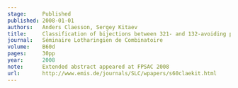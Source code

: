 ```yaml
---
stage:     Published
published: 2008-01-01
authors:   Anders Claesson, Sergey Kitaev
title:     Classification of bijections between 321- and 132-avoiding permutations
journal:   Séminaire Lotharingien de Combinatoire
volume:    B60d
pages:     30pp
year:      2008
note:      Extended abstract appeared at FPSAC 2008
url:       http://www.emis.de/journals/SLC/wpapers/s60claekit.html
---
```

